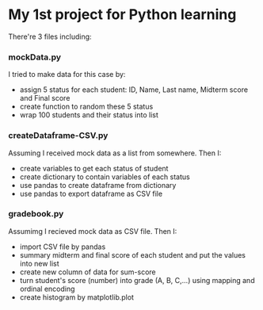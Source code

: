 # My 1st project for Python learning

There're 3 files including:

### mockData.py

I tried to make data for this case by:

- assign 5 status for each student: ID, Name, Last name, Midterm score and Final score
- create function to random these 5 status
- wrap 100 students and their status into list

### createDataframe-CSV.py

Assuming I received mock data as a list from somewhere. Then I:

- create variables to get each status of student
- create dictionary to contain variables of each status
- use pandas to create dataframe from dictionary
- use pandas to export dataframe as CSV file

### gradebook.py

Assumimg I recieved mock data as CSV file. Then I:
- import CSV file by pandas
- summary midterm and final score of each student and put the values into new list
- create new column of data for sum-score
- turn student's score (number) into grade (A, B, C,...) using mapping and ordinal encoding
- create histogram by matplotlib.plot
